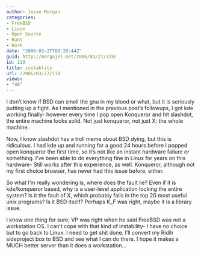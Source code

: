 ```yaml
---
author: Jesse Morgan
categories:
- FreeBSD
- Linux
- Open Source
- Rant
- Work
date: "2006-03-27T08:28:44Z"
guid: http://morgajel.net/2006/03/27/119/
id: 119
title: instablity
url: /2006/03/27/119
views:
- "46"
---
```


I don’t know if BSD can smell the gnu in my blood or what, but it is seriously putting up a fight. As I mentioned in the previous post’s followups, I got kde working finally- however every time I pop open Konqueror and hit slashdot, the entire machine locks solid. Not just konqueror, not just X; the whole machine.

Now, I know slashdot has a troll meme about BSD dying, but this is ridiculous. I had kde up and running for a good 24 hours before I popped open konqueror the first time, so it’s not like an instant hardware failure or something. I’ve been able to do everything fine in Linux for years on this hardware- Still works after this experience, as well. Konqueror, although not my first choice browser, has never had this issue before, either.

So what I’m really wondering is, where does the fault lie? Even if it is kde/konqueror based, why is a user-level application locking the entire system? Is it the fault of X, which probably falls in the top 20 most useful unix programs? Is it BSD itself? Perhaps K\_F was right, maybe it is a library issue.

I know one thing for sure; VP was right when he said FreeBSD was not a workstation OS. I can’t cope with that kind of instability- I have no choice but to go back to Linux. I need to get shit done. I’ll convert my Ridllr sideproject box to BSD and see what I can do there. I hope it makes a MUCH better server than it does a workstation…